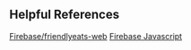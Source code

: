 ## Helpful References

[Firebase/friendlyeats-web](https://github.com/firebase/friendlyeats-web)
[Firebase Javascript](https://firebase.google.com/docs/reference/js)

